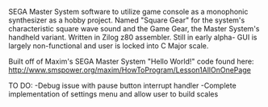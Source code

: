 SEGA Master System software to utilize game console as a monophonic synthesizer as a hobby project. Named "Square Gear" for the system's characteristic square wave sound and the Game Gear, the Master System's handheld variant. Written in Zilog z80 assembler. Still in early alpha- GUI is largely non-functional and user is locked into C Major scale. 

Built off of Maxim's SEGA Master System "Hello World!" code found here:
http://www.smspower.org/maxim/HowToProgram/Lesson1AllOnOnePage

TO DO:
 -Debug issue with pause button interrupt handler 
 -Complete implementation of settings menu and allow user to build scales